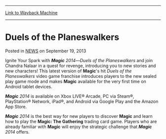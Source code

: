 
---
[Link to Wayback Machine](https://web.archive.org/web/20220519122300/https://magic.wizards.com/en/articles/archive/duels-planeswalkers-2013-09-19)

[_metadata_:description]:- "Ignite Your Spark with Magic 2014—Duels of the Planeswalkers and join Chandra Nalaar in a quest for revenge, introducing you to new stories and new characters! This latest version of Magic's hit Duels of the Planeswalkers video game franchise introduces players to the new sealed play game mode and makes Magic available for the very first time on Android tablet devices. Magic"
[_metadata_:generator]:- "Drupal 7 (http://drupal.org)"
[_metadata_:node]:- "46568"
[_metadata_:publish_date]:- "2013-09-19"
[_metadata_:source]:- "div-main-content"
[_metadata_:title]:- "Duels of the Planeswalkers"
[_metadata_:wayback_capture_timestamp]:- "2022-05-19 12:23:00"
[_metadata_:wayback_raw_url]:- "https://web.archive.org/web/20220519122300id_/https://magic.wizards.com/en/articles/archive/duels-planeswalkers-2013-09-19"
[_metadata_:wayback_url]:- "https://magic.wizards.com/en/articles/archive/duels-planeswalkers-2013-09-19"
---


Duels of the Planeswalkers
==========================



 Posted in [NEWS](/en/articles)
 on September 19, 2013 










Ignite Your Spark with ***Magic** 2014*—*Duels of the Planeswalkers* and join Chandra Nalaar in a quest for revenge, introducing you to new stories and new characters! This latest version of **Magic**'s hit *Duels of the Planeswalkers* video game franchise introduces players to the new sealed play game mode and makes **Magic** available for the very first time on Android tablet devices.


***Magic** 2014* is available on Xbox LIVE® Arcade, PC via Steam®, PlayStation® Network, iPad®, and Android via Google Play and the Amazon App Store.


***Magic** 2014* is the best way for new players to discover **Magic** and learn how to play the **Magic: The Gathering** trading card game. Players who are already familiar with **Magic** will enjoy the strategic challenge that ***Magic** 2014* offers.







